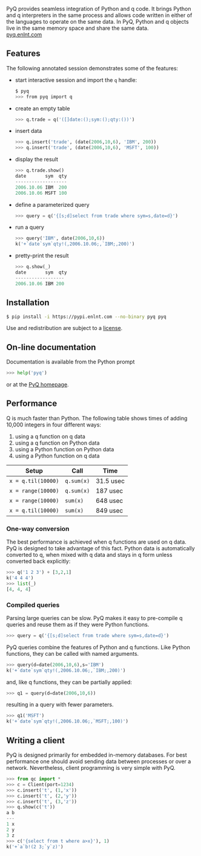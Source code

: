 PyQ provides seamless integration of Python and q code. It brings Python and q interpreters in the same process and allows code written in either of the languages to operate on the same data. In PyQ, Python and q objects live in the same memory space and share the same data.  
<i class="fa fa-hand-o-right"></i> [pyq.enlnt.com](http://pyq.enlnt.com) 


## Features

The following annotated session demonstrates some of the features:

- start interactive session and import the `q` handle:
    ```bash
    $ pyq
    >>> from pyq import q
    ```
- create an empty table
    ```python
    >>> q.trade = q('([]date:();sym:();qty:())')
    ```
- insert data
    ```python
    >>> q.insert('trade', (date(2006,10,6), 'IBM', 200))
    >>> q.insert('trade', (date(2006,10,6), 'MSFT', 100))
    ```
- display the result
    ```python
    >>> q.trade.show()
    date       sym  qty
    -------------------
    2006.10.06 IBM  200
    2006.10.06 MSFT 100
    ```
- define a parameterized query
    ```python
    >>> query = q('{[s;d]select from trade where sym=s,date=d}')
    ```
- run a query
    ```python
    >>> query('IBM', date(2006,10,6))
    k('+`date`sym`qty!(,2006.10.06;,`IBM;,200)')
    ```
- pretty-print the result
    ```python
    >>> q.show(_)
    date       sym  qty
    ------------------
    2006.10.06 IBM 200
    ```


## Installation

```bash
$ pip install -i https://pypi.enlnt.com --no-binary pyq pyq
```
Use and redistribution are subject to a [license](https://pyq.enlnt.com/license.html).


## On-line documentation

Documentation is available from the Python prompt
```python
>>> help('pyq')
```
or at the [PyQ homepage](https://pyq.enlnt.com).


## Performance 

Q is much faster than Python. The following table shows times of adding 10,000 integers in four different ways: 

1. using a q function on q data
2. using a q function on Python data
3. using a Python function on Python data
4. using a Python function on q data

| Setup              | Call       | Time      |
|--------------------|------------|-----------|
| `x = q.til(10000)` | `q.sum(x)` | 31.5 usec |
| `x = range(10000)` | `q.sum(x)` | 187 usec  |
| `x = range(10000)` | `sum(x)`   | 648 usec  |
| `x = q.til(10000)` | `sum(x)`   | 849 usec  |


### One-way conversion

The best performance is achieved when q functions are used on q data. PyQ is designed to take advantage of this fact. Python data is automatically converted to q, when mixed with q data and stays in q form unless converted back explicitly:
```python
>>> q('1 2 3') + [3,2,1]
k('4 4 4')
>>> list(_)
[4, 4, 4]
```


### Compiled queries

Parsing large queries can be slow. PyQ makes it easy to pre-compile q queries and reuse them as if they were Python functions.
```python
>>> query = q('{[s;d]select from trade where sym=s,date=d}')
```
PyQ queries combine the features of Python and q functions. Like Python functions, they can be called with named arguments.
```python
>>> query(d=date(2006,10,6),s='IBM')
k('+`date`sym`qty!(,2006.10.06;,`IBM;,200)')
```
and, like q functions, they can be partially applied:
```python
>>> q1 = query(d=date(2006,10,6))
```
resulting in a query with fewer parameters.
```python
>>> q1('MSFT')
k('+`date`sym`qty!(,2006.10.06;,`MSFT;,100)')
```


## Writing a client

PyQ is designed primarily for embedded in-memory databases. For best performance one should avoid sending data between processes or over a network. Nevertheless, client programming is very simple with PyQ.
```python
>>> from qc import *
>>> c = Client(port=1234)
>>> c.insert('t', (1,'x'))
>>> c.insert('t', (2,'y'))
>>> c.insert('t', (3,'z'))
>>> q.show(c('t'))
a b
---
1 x
2 y
3 z
>>> c('{select from t where a>x}'), 1)
k('+`a`b!(2 3;`y`z)')
```

